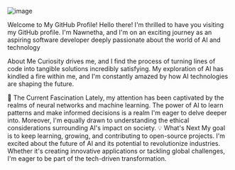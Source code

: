 ![image](https://github.com/nawnetha10/nawnetha10/assets/130150973/f25a8d7d-0343-4211-b24c-6891ef614ab1) 

Welcome to My GitHub Profile!
Hello there! I'm thrilled to have you visiting my GitHub profile. I'm Nawnetha, and I'm on an exciting journey as an aspiring software developer deeply passionate about the world of AI and technology

About Me
Curiosity drives me, and I find the process of turning lines of code into tangible solutions incredibly satisfying. My exploration of AI has kindled a fire within me, and I'm constantly amazed by how AI technologies are shaping the future.

🌟 The Current Fascination
Lately, my attention has been captivated by the realms of neural networks and machine learning. The power of AI to learn patterns and make informed decisions is a realm I'm eager to delve deeper into. Moreover, I'm equally drawn to understanding the ethical considerations surrounding AI's impact on society.
💡 What's Next
My goal is to keep learning, growing, and contributing to open-source projects. I'm excited about the future of AI and its potential to revolutionize industries. Whether it's creating innovative applications or tackling global challenges, I'm eager to be part of the tech-driven transformation.
